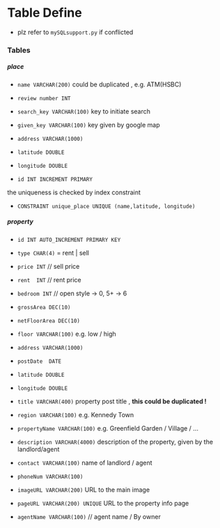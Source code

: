 # Table Define

* plz refer to `mySQLsupport.py` if conflicted 

### Tables

##### place

* `name VARCHAR(200)` could be duplicated , e.g. ATM(HSBC)
* `review number INT`
* `search_key VARCHAR(100)`  key to initiate search
* `given_key VARCHAR(100)` key given by google map
* `address VARCHAR(1000)`  
* `latitude DOUBLE`
* `longitude DOUBLE`

* `id INT INCREMENT PRIMARY`

the uniqueness is checked by index constraint

* `CONSTRAINT unique_place UNIQUE (name,latitude, longitude)`



##### property

* `id INT AUTO_INCREMENT PRIMARY KEY` 

* `type CHAR(4)`  =  rent | sell
* `price INT`   // sell price
* `rent  INT`   // rent price
* `bedroom INT`    // open style -> 0,    5+ -> 6
* `grossArea DEC(10)`   
* `netFloorArea DEC(10)`  
* `floor VARCHAR(100)`   e.g. low / high
* `address VARCHAR(1000)`
* `postDate  DATE`
* `latitude DOUBLE`
* `longitude DOUBLE`
* `title VARCHAR(400)`  property post title , **this could be duplicated !**
* `region VARCHAR(100)` e.g.  Kennedy Town
* `propertyName VARCHAR(100)`  e.g.  Greenfield Garden / Village / ...
* `description VARCHAR(4000)`  description of the property, given by the landlord/agent
* `contact VARCHAR(100)`    name of landlord / agent
* `phoneNum VARCHAR(100)`    
* `imageURL VARCHAR(200)`   URL to the main image
* `pageURL VARCHAR(200) UNIQUE`   URL to  the property info page
* `agentName VARCHAR(100)` // agent name / By owner 